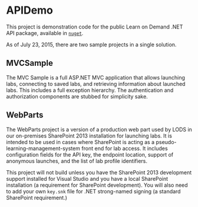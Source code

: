 # APIDemo

This project is demonstration code for the public Learn on Demand .NET API package,
available in [`nuget`](http://www.nuget.org/packages/LODS.LabClients.Integration/).

As of July 23, 2015, there are two sample projects in a single solution.

## MVCSample

The MVC Sample is a full ASP.NET MVC application that allows launching labs,
connecting to saved labs, and retrieving information about launched labs.
This includes a full exception hierarchy.  The authentication and
authorization components are stubbed for simplicity sake.

## WebParts

The WebParts project is a version of a production web part used by
LODS in our on-premises SharePoint 2013 installation for launching labs.
It is intended to be used in cases where SharePoint is acting as a
pseudo-learning-management-system front end for lab access.
It includes configuration fields for the API key, the endpoint
location, support of anonymous launches, and the list of lab profile
identifiers.

This project will not build unless you have the SharePoint
2013 development support installed for Visual Studio and you have a local
SharePoint installation (a requirement for SharePoint development).  You will
also need to add your own `key.snk` file for .NET strong-named signing (a
standard SharePoint requirement.)
